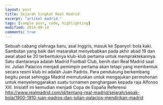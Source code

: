 ```yaml
---
layout: post
title: Sejarah Singkat Real Madrid
excerpt: "artikel madrid."
tags: [sample post, code, highlighting]
modified: 2014-09-14
comments: true
---
```


Sebuah cabang olahraga baru, asal Inggris, masuk ke Spanyol: bola kaki. Sambutan yang baik dari masarakat menyebabkan pada akhir abad 19 dan awal abad ke 20 terbentuknya klub-klub pertama untuk mempraktekannya. Satu diantaranya adalah Madrid Football Club, benih dari Real Madrid saat ini. Julian Palacios menjadi pemimpin pertama akan tetapi yang membentuk secara resmi klub ini adalah Juan Padrós. Para pendukung berkembang begitu pesat sehingga Madrid memutuskan untuk mengajukan permohonan untuk menyelenggarakan suatu turnamen penghargaan kepada raja Alfonso XIII. Inisiatif ini kemudian menjadi Copa de España
Referensi<br>
http://www.realmadrid.com/id/tentang-real-madrid/sejarah/sepak-bola/1900-1910-juan-padros-dan-julian-palacios-mendirikan-madrid

